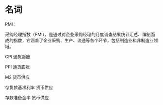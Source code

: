 # 名词

PMI：

采购经理指数（PMI），是通过对企业采购经理的月度调查结果统计汇总、编制而成的指数，它涵盖了企业采购、生产、流通等各个环节，包括制造业和非制造业领域。

CPI	通货膨胀

PPI	通货膨胀

M2	货币供应

存贷款基准利率	货币供应

存款准备金率	货币供应
